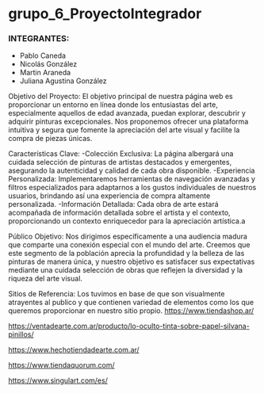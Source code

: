 # grupo_6_ProyectoIntegrador
### INTEGRANTES:
- Pablo Caneda
- Nicolás González
- Martin Araneda
- Juliana Agustina González

Objetivo del Proyecto:
El objetivo principal de nuestra página web es proporcionar un entorno en línea donde los entusiastas del arte, especialmente aquellos de edad avanzada, puedan explorar, descubrir y adquirir pinturas excepcionales. Nos proponemos ofrecer una plataforma intuitiva y segura que fomente la apreciación del arte visual y facilite la compra de piezas únicas.

Características Clave:
-Colección Exclusiva: La página albergará una cuidada selección de pinturas de artistas destacados y emergentes, asegurando la autenticidad y calidad de cada obra disponible.
-Experiencia Personalizada: Implementaremos herramientas de navegación avanzadas y filtros especializados para adaptarnos a los gustos individuales de nuestros usuarios, brindando así una experiencia de compra altamente personalizada.
-Información Detallada: Cada obra de arte estará acompañada de información detallada sobre el artista y el contexto, proporcionando un contexto enriquecedor para la apreciación artística.a

Público Objetivo:
Nos dirigimos específicamente a una audiencia madura que comparte una conexión especial con el mundo del arte. Creemos que este segmento de la población aprecia la profundidad y la belleza de las pinturas de manera única, y nuestro objetivo es satisfacer sus expectativas mediante una cuidada selección de obras que reflejen la diversidad y la riqueza del arte visual.

Sitios de Referencia:
Los tuvimos en base de que son visualmente atrayentes al publico y que contienen variedad de elementos como los que queremos proporcionar en nuestro sitio propio.
https://www.tiendashop.ar/

https://ventadearte.com.ar/producto/lo-oculto-tinta-sobre-papel-silvana-pinillos/

https://www.hechotiendadearte.com.ar/

https://www.tiendaquorum.com/

https://www.singulart.com/es/